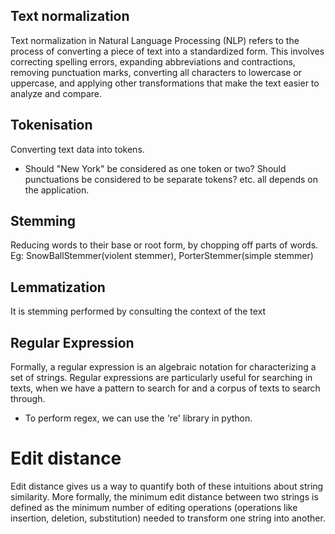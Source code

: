 ## Text normalization
Text normalization in Natural Language Processing (NLP) refers to the process of converting a piece of text into a standardized form. This involves correcting spelling errors, expanding abbreviations and contractions, removing punctuation marks, converting all characters to lowercase or uppercase, and applying other transformations that make the text easier to analyze and compare.

## Tokenisation
Converting text data into tokens.
- Should "New York" be considered as one token or two? Should punctuations be considered to be separate tokens? etc. all depends on the application. 

## Stemming
Reducing words to their base or root form, by chopping off parts of words.
Eg: SnowBallStemmer(violent stemmer), PorterStemmer(simple stemmer)

## Lemmatization
It is stemming performed by consulting the context of the text

## Regular Expression
Formally, a regular expression is an algebraic notation for characterizing a set of strings. Regular expressions are particularly useful for searching in texts, when we have a pattern to search for and a corpus of texts to search through.
- To perform regex, we can use the 're' library in python.

# Edit distance
Edit distance gives us a way to quantify both of these intuitions about string similarity. More formally, the minimum edit distance between two strings is defined as the minimum number of editing operations (operations like insertion, deletion, substitution) needed to transform one string into another.



